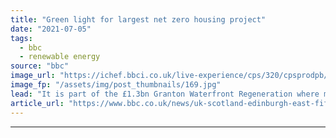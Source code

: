 ```yaml
---
title: "Green light for largest net zero housing project"
date: "2021-07-05"
tags: 
  - bbc
  - renewable energy
source: "bbc"
image_url: "https://ichef.bbci.co.uk/live-experience/cps/320/cpsprodpb/8150/production/_119240133_mediaitem119240131.jpg"
image_fp: "/assets/img/post_thumbnails/169.jpg"
lead: "It is part of the £1.3bn Granton Waterfront Regeneration where more than 3,500 homes will be built in Edinburgh."
article_url: "https://www.bbc.co.uk/news/uk-scotland-edinburgh-east-fife-57725111"
---
```


---

